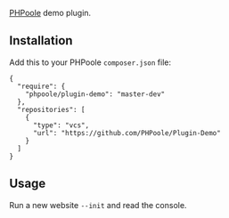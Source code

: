 [PHPoole](http://github.com/Narno/PHPoole/) demo plugin.

Installation
------------

Add this to your PHPoole ```composer.json``` file:

    {
      "require": {
        "phpoole/plugin-demo": "master-dev"
      },
      "repositories": [
        {
          "type": "vcs",
          "url": "https://github.com/PHPoole/Plugin-Demo"
        }
      ]
    }

Usage
-----

Run a new website ```--init``` and read the console.
